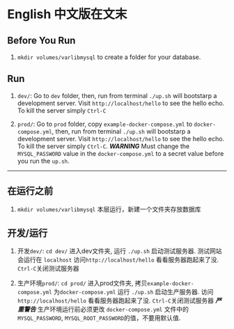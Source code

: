 # English 中文版在文末
## Before You Run
1. `mkdir volumes/varlibmysql` to create a folder for your database.

## Run
1. `dev/`: Go to `dev` folder, then, run from terminal `./up.sh` will bootstarp a development server. Visit `http://localhost/hello` to see the hello echo. To kill the server simply `Ctrl-C`

2. `prod/`: Go to `prod` folder, copy `example-docker-compose.yml` to `docker-compose.yml`, then, run from terminal `./up.sh` will bootstarp a development server. Visit `http://localhost/hello` to see the hello echo. To kill the server simply `Ctrl-C`. ***WARNING*** Must change the `MYSQL_PASSWORD` value in the `docker-compose.yml` to a secret value before you run the `up.sh`.

---

## 在运行之前
1. `mkdir volumes/varlibmysql` 本层运行，新建一个文件夹存放数据库

## 开发/运行
1. 开发`dev/`: `cd dev/` 进入dev文件夹, 运行 `./up.sh` 启动测试服务器. 测试网站会运行在 `localhost` 访问`http://localhost/hello` 看看服务器跑起来了没. `Ctrl-C`关闭测试服务器

2. 生产环境`prod/`: `cd prod/` 进入prod文件夹, 拷贝`example-docker-compose.yml` 为`docker-compose.yml` 运行 `./up.sh` 启动生产服务器. 访问`http://localhost/hello` 看看服务器跑起来了没. `Ctrl-C`关闭测试服务器
***严重警告*** 生产环境运行前必须更改 `docker-compose.yml` 文件中的 `MYSQL_PASSWORD`, `MYSQL_ROOT_PASSWORD`的值，不要用默认值.
